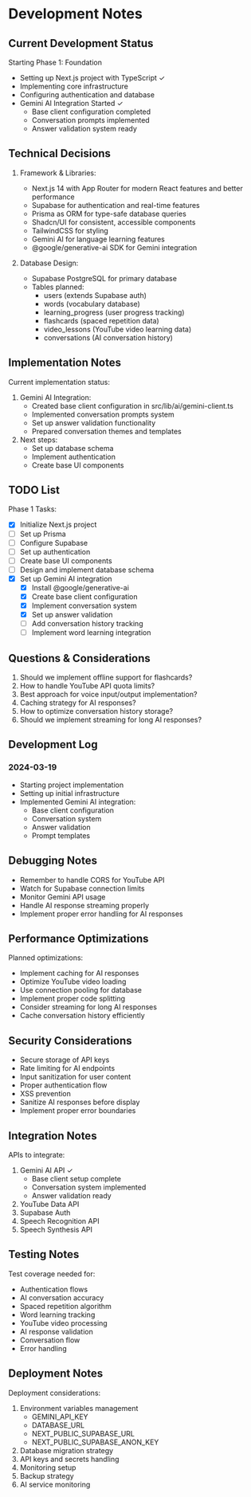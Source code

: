 # Development Notes

## Current Development Status
Starting Phase 1: Foundation
- Setting up Next.js project with TypeScript ✓
- Implementing core infrastructure
- Configuring authentication and database
- Gemini AI Integration Started ✓
  - Base client configuration completed
  - Conversation prompts implemented
  - Answer validation system ready

## Technical Decisions
1. Framework & Libraries:
   - Next.js 14 with App Router for modern React features and better performance
   - Supabase for authentication and real-time features
   - Prisma as ORM for type-safe database queries
   - Shadcn/UI for consistent, accessible components
   - TailwindCSS for styling
   - Gemini AI for language learning features
   - @google/generative-ai SDK for Gemini integration

2. Database Design:
   - Supabase PostgreSQL for primary database
   - Tables planned:
     - users (extends Supabase auth)
     - words (vocabulary database)
     - learning_progress (user progress tracking)
     - flashcards (spaced repetition data)
     - video_lessons (YouTube video learning data)
     - conversations (AI conversation history)

## Implementation Notes
Current implementation status:
1. Gemini AI Integration:
   - Created base client configuration in src/lib/ai/gemini-client.ts
   - Implemented conversation prompts system
   - Set up answer validation functionality
   - Prepared conversation themes and templates
2. Next steps:
   - Set up database schema
   - Implement authentication
   - Create base UI components

## TODO List
Phase 1 Tasks:
- [x] Initialize Next.js project
- [ ] Set up Prisma
- [ ] Configure Supabase
- [ ] Set up authentication
- [ ] Create base UI components
- [ ] Design and implement database schema
- [x] Set up Gemini AI integration
  - [x] Install @google/generative-ai
  - [x] Create base client configuration
  - [x] Implement conversation system
  - [x] Set up answer validation
  - [ ] Add conversation history tracking
  - [ ] Implement word learning integration

## Questions & Considerations
1. Should we implement offline support for flashcards?
2. How to handle YouTube API quota limits?
3. Best approach for voice input/output implementation?
4. Caching strategy for AI responses?
5. How to optimize conversation history storage?
6. Should we implement streaming for long AI responses?

## Development Log

### 2024-03-19
- Starting project implementation
- Setting up initial infrastructure
- Implemented Gemini AI integration:
  - Base client configuration
  - Conversation system
  - Answer validation
  - Prompt templates

## Debugging Notes
- Remember to handle CORS for YouTube API
- Watch for Supabase connection limits
- Monitor Gemini API usage
- Handle AI response streaming properly
- Implement proper error handling for AI responses

## Performance Optimizations
Planned optimizations:
- Implement caching for AI responses
- Optimize YouTube video loading
- Use connection pooling for database
- Implement proper code splitting
- Consider streaming for long AI responses
- Cache conversation history efficiently

## Security Considerations
- Secure storage of API keys
- Rate limiting for AI endpoints
- Input sanitization for user content
- Proper authentication flow
- XSS prevention
- Sanitize AI responses before display
- Implement proper error boundaries

## Integration Notes
APIs to integrate:
1. Gemini AI API ✓
   - Base client setup complete
   - Conversation system implemented
   - Answer validation ready
2. YouTube Data API
3. Supabase Auth
4. Speech Recognition API
5. Speech Synthesis API

## Testing Notes
Test coverage needed for:
- Authentication flows
- AI conversation accuracy
- Spaced repetition algorithm
- Word learning tracking
- YouTube video processing
- AI response validation
- Conversation flow
- Error handling

## Deployment Notes
Deployment considerations:
1. Environment variables management
   - GEMINI_API_KEY
   - DATABASE_URL
   - NEXT_PUBLIC_SUPABASE_URL
   - NEXT_PUBLIC_SUPABASE_ANON_KEY
2. Database migration strategy
3. API keys and secrets handling
4. Monitoring setup
5. Backup strategy
6. AI service monitoring 